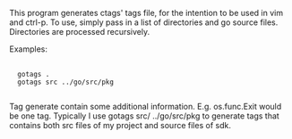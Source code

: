 This program generates ctags' tags file, for the intention to be used in vim and ctrl-p. To use,
simply pass in a list of directories and go source files. Directories are processed recursively.

Examples:

<pre>
  <code>
  gotags .
  gotags src ../go/src/pkg
  </code>
</pre>

Tag generate contain some additional information. E.g. os.func.Exit would be one tag. Typically
I use gotags src/ ../go/src/pkg to generate tags that contains both src files of my project and
source files of sdk.
